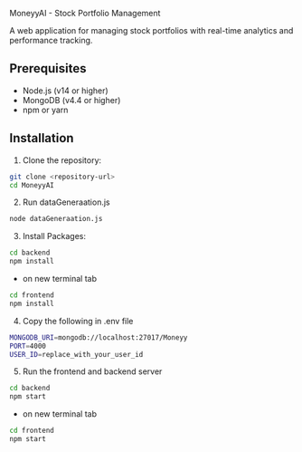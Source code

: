 MoneyyAI - Stock Portfolio Management

A web application for managing stock portfolios with real-time analytics and performance tracking.

## Prerequisites

- Node.js (v14 or higher)
- MongoDB (v4.4 or higher)
- npm or yarn

## Installation

1. Clone the repository:
```bash
git clone <repository-url>
cd MoneyyAI
```

2. Run dataGeneraation.js
```bash
node dataGeneraation.js
```

3. Install Packages:

```bash
cd backend
npm install
```
- on new terminal tab

```bash
cd frontend
npm install
```

4. Copy the following in .env file

```bash
MONGODB_URI=mongodb://localhost:27017/Moneyy
PORT=4000
USER_ID=replace_with_your_user_id
```

5. Run the frontend and backend server
```bash
cd backend
npm start
```
- on new terminal tab

```bash
cd frontend
npm start
```